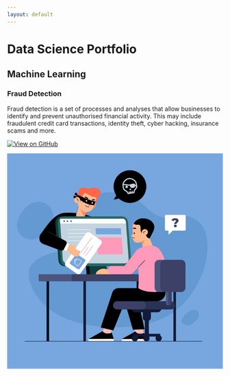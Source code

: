 ```yaml
---
layout: default
---
```


# Data Science Portfolio

## Machine Learning

### Fraud Detection

<p>Fraud detection is a set of processes and analyses that allow businesses to identify and prevent unauthorised financial activity. This may include fraudulent credit card transactions, identity theft, cyber hacking, insurance scams and more.</p>

[![View on GitHub](https://img.shields.io/badge/GitHub-View_on_GitHub-blue?logo=GitHub)](https://github.com/sajankedia/fraud_detection)

<center><img src="assets/img/fraud_detection.jpg"/></center>
